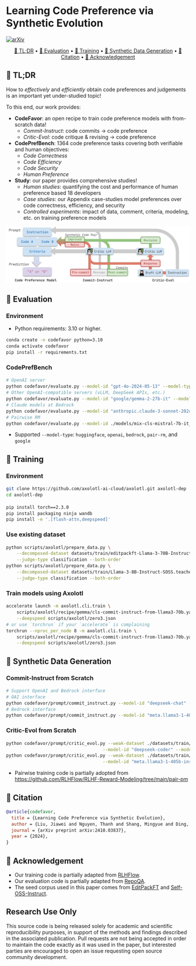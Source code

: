 # Learning Code Preference via Synthetic Evolution

[![arXiv](https://img.shields.io/badge/arXiv-2410.03837-b31b1b.svg?style=flat-square)](https://arxiv.org/abs/2410.03837)

<p align="center">
    <a href="#-tldr">📰 TL;DR</a> •
    <a href="#-evaluation">🔎 Evaluation</a> •
    <a href="#-training">🧪 Training</a> •
    <a href="#-synthetic-data-generation">🔮 Synthetic Data Generation</a> •
    <a href="#-citation">📜 Citation</a> •
    <a href="#-acknowledgement">🙏 Acknowledgement</a>
</p>

## 📰 TL;DR

How to *effectively* and *efficiently* obtain code preferences and judgements is an important yet under-studied topic! 

To this end, our work provides:

* **CodeFavor**: an open recipe to train code preference models with from-scratch data!
  * *Commit-Instruct*: code commits -> code preference
  * *Critic-Evol*: code critique & revising -> code preference
* **CodePrefBench**: 1364 code preference tasks covering both verifiable and human objectives:
  * *Code Correctness*
  * *Code Efficiency*
  * *Code Security*
  * *Human Preference*
* **Study**: our paper provides comprehensive studies!
  * *Human studies*: quantifying the cost and performance of human preference based 18 developers
  * *Case studies*: our Appendix case-studies model preferences over code correctness, efficiency, and security
  * *Controlled experiments*: impact of data, comment, criteria, modeling, etc. on training preference models

![](./assets/codefavor.png)

## 🔎 Evaluation

### Environment

* Python requirements: 3.10 or higher.

```bash
conda create -n codefavor python=3.10
conda activate codefavor
pip install -r requirements.txt
```

### CodePrefBench

```bash
# OpenAI server
python codefavor/evaluate.py --model-id "gpt-4o-2024-05-13" --model-type openai --concurrency 80
# Other OpenAI-compatible servers (vLLM, DeepSeek APIs, etc.)
python codefavor/evaluate.py --model-id "google/gemma-2-27b-it" --model-type openai --concurrency 80 --model-url http://localhost:8000/v1
# Claude models at Bedrock
python codefavor/evaluate.py --model-id "anthropic.claude-3-sonnet-20240229-v1:0" --model-type bedrock --concurrency 10
# Pairwise RM
python codefavor/evaluate.py --model-id ./models/mix-cls-mistral-7b-it_bs32_ep1_lr5e-6-l3-70b/checkpoint-688 --model-type pair-rm
```

* Supported `--model-type`: `huggingface`, `openai`, `bedrock`, `pair-rm`, and `google`

## 🧪 Training

### Environment

```bash
git clone https://github.com/axolotl-ai-cloud/axolotl.git axolotl-dep
cd axolotl-dep

pip install torch==2.3.0
pip install packaging ninja wandb
pip install -e '.[flash-attn,deepspeed]'
```

### Use existing dataset

```bash
python scripts/axolotl/prepare_data.py \
    --decomposed-dataset datasets/train/editpackft-Llama-3-70B-Instruct.commit_instruct.decompose.jsonl \
    --judge-type classification --both-order
python scripts/axolotl/prepare_data.py \
    --decomposed-dataset datasets/train/Llama-3-8B-Instruct-SOSS.teacher.Llama-3-70B-Instruct.critic_evol.decompose.jsonl \
    --judge-type classification --both-order
```

### Train models using Axolotl

```bash
accelerate launch -m axolotl.cli.train \
    scripts/axolotl/recipe/gemma/cls-commit-instruct-from-llama3-70b.yaml \
    --deepspeed scripts/axolotl/zero3.json
# or use `torchrun` if your `accelerate` is complaining
torchrun --nproc_per_node 8 -m axolotl.cli.train \
    scripts/axolotl/recipe/gemma/cls-commit-instruct-from-llama3-70b.yaml \
    --deepspeed scripts/axolotl/zero3.json
```

## 🔮 Synthetic Data Generation

### Commit-Instruct from Scratch

```bash
# Support OpenAI and Bedrock interface
# OAI interface
python codefavor/prompt/commit_instruct.py --model-id "deepseek-chat" --model-type "openai" --concurrency 256 --dataset editpackft --model-url "https://api.deepseek.com/v1"
# Bedrock interface
python codefavor/prompt/commit_instruct.py --model-id "meta.llama3-1-405b-instruct-v1:0" --model-type "bedrock" --concurrency 10 --dataset editpackft
```

### Critic-Evol from Scratch

```bash
python codefavor/prompt/critic_evol.py --weak-dataset ./datasets/train/Llama-3-8B-Instruct-SOSS.jsonl \
                                     --model-id "deepseek-coder" --model-url "https://api.deepseek.com/v1"
python codefavor/prompt/critic_evol.py --weak-dataset ./datasets/train/Llama-3-8B-Instruct-SOSS.jsonl \
                                     --model-id "meta.llama3-1-405b-instruct-v1:0" --concurrency 10
```

* Pairwise training code is partially adopted from https://github.com/RLHFlow/RLHF-Reward-Modeling/tree/main/pair-pm

## 📜 Citation

```bibtex
@article{codefavor,
  title = {Learning Code Preference via Synthetic Evolution},
  author = {Liu, Jiawei and Nguyen, Thanh and Shang, Mingyue and Ding, Hantian and Li, Xiaopeng and Yu, Yu and Kumar, Varun and Wang, Zijian},
  journal = {arXiv preprint arXiv:2410.03837},
  year = {2024},
}
```

## 🙏 Acknowledgement

* Our training code is partially adapted from [RLHFlow](https://github.com/RLHFlow/RLHF-Reward-Modeling).
* Our evaluation code is partially adapted from [RepoQA](https://github.com/evalplus/repoqa).
* The seed corpus used in this paper comes from [EditPackFT](https://huggingface.co/datasets/nuprl/EditPackFT) and [Self-OSS-Instruct](https://huggingface.co/datasets/bigcode/self-oss-instruct-sc2-exec-filter-50k).

## Research Use Only
This source code is being released solely for academic and scientific reproducibility purposes, in support of the methods and findings described in the associated publication. Pull requests are not being accepted in order to maintain the code exactly as it was used in the paper, but interested parties are encouraged to open an issue requesting open source community development.
